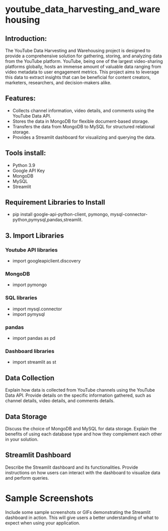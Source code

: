 # youtube_data_harvesting_and_warehousing
## Introduction:

The YouTube Data Harvesting and Warehousing project is designed to provide a comprehensive solution for gathering, storing, and analyzing data from the YouTube platform. YouTube, being one of the largest video-sharing platforms globally, hosts an immense amount of valuable data ranging from video metadata to user engagement metrics. This project aims to leverage this data to extract insights that can be beneficial for content creators, marketers, researchers, and decision-makers alike.

## Features:

* Collects channel information, video details, and comments using the YouTube Data API.
* Stores the data in MongoDB for flexible document-based storage.
* Transfers the data from MongoDB to MySQL for structured relational storage.
* Provides a Streamlit dashboard for visualizing and querying the data.

## Tools install:
* Python 3.9
* Google API Key
* MongoDB
* MySQL
* Streamlit

## Requirement Libraries to Install
 * pip install google-api-python-client, pymongo, mysql-connector-python,pymysql,pandas,streamlit.

## 3. Import Libraries

### Youtube API libraries
* import googleapiclient.discovery

### MongoDB
* import pymongo

### SQL libraries
* import mysql.connector
* import pymysql

### pandas
* import pandas as pd

### Dashboard libraries
* import streamlit as st

## Data Collection
Explain how data is collected from YouTube channels using the YouTube Data API. Provide details on the specific information gathered, such as channel details, video details, and comments details.

## Data Storage
Discuss the choice of MongoDB and MySQL for data storage. Explain the benefits of using each database type and how they complement each other in your solution.

## Streamlit Dashboard
Describe the Streamlit dashboard and its functionalities. Provide instructions on how users can interact with the dashboard to visualize data and perform queries.

# Sample Screenshots
Include some sample screenshots or GIFs demonstrating the Streamlit dashboard in action. This will give users a better understanding of what to expect when using your application.
